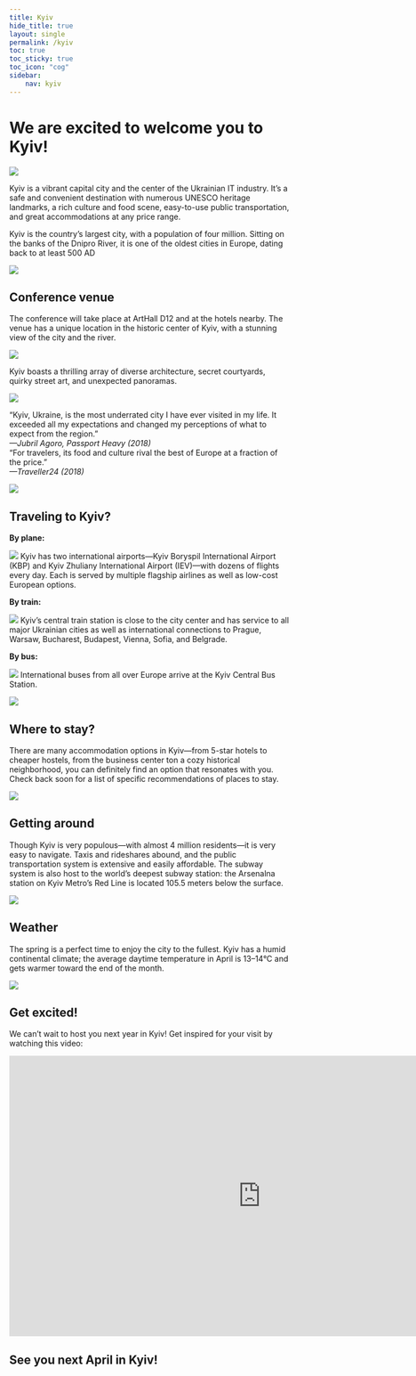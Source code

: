 ```yaml
---
title: Kyiv
hide_title: true
layout: single
permalink: /kyiv
toc: true
toc_sticky: true
toc_icon: "cog"
sidebar: 
    nav: kyiv
---
```


<h1 id="about" class="page__title" itemprop="headline">We are excited to welcome you to Kyiv!</h1>

<img 
src="{{ '/assets/images/kyiv/kyiv1-904w.jpg' | relative_url }}" 
srcset="{{ '/assets/images/kyiv/kyiv1-904w.jpg' | relative_url }},
        {{ '/assets/images/kyiv/kyiv1-1356w.jpg' | relative_url }} 1.5x,
        {{ '/assets/images/kyiv/kyiv1-1808w.jpg' | relative_url }} 2x">

Kyiv is a vibrant capital city and the center of the Ukrainian IT industry. It’s a safe and convenient destination with numerous UNESCO heritage landmarks, a rich culture and food scene, easy-to-use public transportation, and great accommodations at any price range.

Kyiv is the country’s largest city, with a population of four million. Sitting on the banks of the Dnipro River, it is one of the oldest cities in Europe, dating back to at least 500 AD

<img 
src="{{ '/assets/images/kyiv/kyiv2-904w.jpg' | relative_url }}" 
srcset="{{ '/assets/images/kyiv/kyiv2-904w.jpg' | relative_url }},
        {{ '/assets/images/kyiv/kyiv2-1356w.jpg' | relative_url }} 1.5x,
        {{ '/assets/images/kyiv/kyiv2-1808w.jpg' | relative_url }} 2x">

## Conference venue

The conference will take place at ArtHall D12 and at the hotels nearby. The venue has a unique location in the historic center of Kyiv, with a stunning view of the city and the river. 

<img 
src="{{ '/assets/images/kyiv/kyiv3-904w.jpg' | relative_url }}" 
srcset="{{ '/assets/images/kyiv/kyiv3-904w.jpg' | relative_url }},
        {{ '/assets/images/kyiv/kyiv3-1356w.jpg' | relative_url }} 1.5x,
        {{ '/assets/images/kyiv/kyiv3-1808w.jpg' | relative_url }} 2x">

Kyiv boasts a thrilling array of diverse architecture, secret courtyards, quirky street art, and unexpected panoramas.

<img 
src="{{ '/assets/images/kyiv/kyiv4-904w.jpg' | relative_url }}" 
srcset="{{ '/assets/images/kyiv/kyiv4-904w.jpg' | relative_url }},
        {{ '/assets/images/kyiv/kyiv4-1356w.jpg' | relative_url }} 1.5x,
        {{ '/assets/images/kyiv/kyiv4-1808w.jpg' | relative_url }} 2x">

<div class="grid kyiv-comments">
	<div>
		<div class="grad-strip"></div>
	</div>
	<div>
		“Kyiv, Ukraine, is the most underrated city I have ever visited in my life. It exceeded all my expectations and changed my perceptions of what to expect from the region.”<br>
		<em>
			—Jubril Agoro, Passport Heavy (2018)
		</em>
	</div>
</div>

<div class="grid kyiv-comments">
	<div>
		<div class="grad-strip"></div>
	</div>
	<div>
		“For travelers, its food and culture rival the best of Europe at a fraction of the price.”<br>
		<em>
			—Traveller24 (2018)
		</em>
	</div>
</div>

<img 
src="{{ '/assets/images/kyiv/kyiv5-904w.jpg' | relative_url }}" 
srcset="{{ '/assets/images/kyiv/kyiv5-904w.jpg' | relative_url }},
        {{ '/assets/images/kyiv/kyiv5-1356w.jpg' | relative_url }} 1.5x,
        {{ '/assets/images/kyiv/kyiv5-1808w.jpg' | relative_url }} 2x">

## Traveling to Kyiv?

**By plane:**

<div class="grid kyiv-travel">
	<img src="{{ '/assets/images/kyiv/plane.svg' | relative_url }}">
  Kyiv has two international airports—Kyiv Boryspil International Airport (KBP) and Kyiv Zhuliany International Airport (IEV)—with dozens of flights every day. Each is served by multiple flagship airlines as well as low-cost European options.
</div>

**By train:**

<div class="grid kyiv-travel">
	<img src="{{ '/assets/images/kyiv/train.svg' | relative_url }}">
	Kyiv’s central train station is close to the city center and has service to all major Ukrainian cities as well as international connections to Prague, Warsaw, Bucharest, Budapest, Vienna, Sofia, and Belgrade.
</div>

**By bus:**

<div class="grid kyiv-travel">
	<img src="{{ '/assets/images/kyiv/bus.svg' | relative_url }}">
	International buses from all over Europe arrive at the Kyiv Central Bus Station.
</div>

<img 
src="{{ '/assets/images/kyiv/kyiv6-904w.jpg' | relative_url }}" 
srcset="{{ '/assets/images/kyiv/kyiv6-904w.jpg' | relative_url }},
        {{ '/assets/images/kyiv/kyiv6-1356w.jpg' | relative_url }} 1.5x,
        {{ '/assets/images/kyiv/kyiv6-1808w.jpg' | relative_url }} 2x">

## Where to stay?

There are many accommodation options in Kyiv—from 5-star hotels to cheaper hostels, from the business center ton a cozy historical neighborhood, you can definitely find an option that resonates with you. Check back soon for a list of specific recommendations of places to stay.

<img 
src="{{ '/assets/images/kyiv/kyiv7-904w.jpg' | relative_url }}" 
srcset="{{ '/assets/images/kyiv/kyiv7-904w.jpg' | relative_url }},
        {{ '/assets/images/kyiv/kyiv7-1356w.jpg' | relative_url }} 1.5x,
        {{ '/assets/images/kyiv/kyiv7-1808w.jpg' | relative_url }} 2x">

## Getting around 

Though Kyiv is very populous—with almost 4 million residents—it is very easy to navigate. Taxis and rideshares abound, and the public transportation system is extensive and easily affordable. The subway system is also host to the world’s deepest subway station: the Arsenalna station on Kyiv Metro’s Red Line is located 105.5 meters below the surface.

<img 
src="{{ '/assets/images/kyiv/kyiv8-904w.jpg' | relative_url }}" 
srcset="{{ '/assets/images/kyiv/kyiv8-904w.jpg' | relative_url }},
        {{ '/assets/images/kyiv/kyiv8-1356w.jpg' | relative_url }} 1.5x,
        {{ '/assets/images/kyiv/kyiv8-1808w.jpg' | relative_url }} 2x">

## Weather

The spring is a perfect time to enjoy the city to the fullest. Kyiv has a humid continental climate; the average daytime temperature in April is 13–14°C and gets warmer toward the end of the month.

<img 
src="{{ '/assets/images/kyiv/kyiv9-904w.jpg' | relative_url }}" 
srcset="{{ '/assets/images/kyiv/kyiv9-904w.jpg' | relative_url }},
        {{ '/assets/images/kyiv/kyiv9-1356w.jpg' | relative_url }} 1.5x,
        {{ '/assets/images/kyiv/kyiv9-1808w.jpg' | relative_url }} 2x">

## Get excited!

We can’t wait to host you next year in Kyiv! Get inspired for your visit by watching this video:

<iframe width="904" height="504" src="https://www.youtube.com/embed/AEPvCqnVoX0" frameborder="0" allow="accelerometer; autoplay; encrypted-media; gyroscope; picture-in-picture" allowfullscreen> </iframe>

## See you next April in Kyiv!
